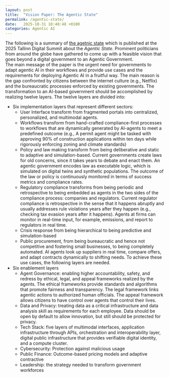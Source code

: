 ```yaml
---
layout: post
title:  "Vision Paper: The Agentic State"
permalink: /agentic-state/
date:   2025-10-31 10:48:48 +0100
categories: Agentic AI
---
```


The following is a summary of [the agetnic state](https://agenticstate.org/paper.html#whitepaper-reader) which is published at the 2025 Tallinn Digital Summit about the *Agentic State*. Prominent politicians from around the globe have gathered to come up with a feasible vision that goes beyond a digital government to an Agentic Government.   
The main message of the paper is the urgent need for governments to adapt agentic AI in their workflows and provide use cases and the requirements for deploying Agentic AI in a fruitful way. The main reason is the gap confronted by citizens between the internet culture (e.g., Netflix) and the bureaucratic processes enforced by existing governments. The transformation to an AI-based government should be accomplished by realizing twelve layers. The twelve layers are divided into:
- Six implementation layers that represent different sectors:
    - User Interface transform from fragmented portals into centralized, personalized, and multimodal agents.
    - Workflows transform from hand-crafted compliance-first processes to workflows that are dynamically generated by AI-agents to meet a predefined outcome (e.g., A permit agent might be tasked with approving 90% of construction
      applications within ten days while rigorously enforcing zoning and climate standards)
    - Policy and law making transform from being deliberative and static to adaptive and simulation-based. Current governments create laws for old concerns, since it takes years to debate and enact them. An agentic government encodes law as executable logic, which is simulated on digital twins and synthetic populations. The outcome of the law or policy is continuously monitored in terms of success metrics and compliance rates.
    - Regulatory compliance transforms from being periodic and retrospective to being embedded as agents in the two sides of the compliance process: companies and regulators. Current regulator compliance is retrospective in the sense that it happens abruptly and usually addresses rule violations years after they happen (e.g., checking tax evasion years after it happens). Agents at firms can monitor in real-time input, for example, emissions, and report to regulators in real time.
    - Crisis response from being hierarchical to being predictive and simulation-based
    - Public procurement, from being bureaucratic and hence not competitive and fostering small businesses, to being completely automated. AI agents look up suppliers in real time, compare offers, and adapt contracts dynamically to shifting needs.
      To achieve these use cases, the following layers are needed.
- Six enablement layers
    - Agent Governance: enabling higher accountability, safety, and redress by ethical, legal, and appeal frameworks realized by the agents. The ethical frameworks provide standards and algorithms that promote fairness and transparency. The legal framework links agentic actions to authorized human officials. The appeal framework allows citizens to have control over agents that control their lives.
    - Data and Privacy: treating data as a critical infrastructure and data analysis skill as requirements for each employee. Data should be open by default to allow innovation, but still should be protected for privacy.
    - Tech Stack: five layers of multimodal interfaces, application infrastructure through APIs, orchestration and interoperability layer, digital public infrastructure that provides verifiable digital identity, and a compute cluster.
    - Cybersecurity: Protection against malicious usage
    - Public Finance: Outcome-based pricing models and adaptive contractive
    - Leadership: the strategy needed to transform government workforces 